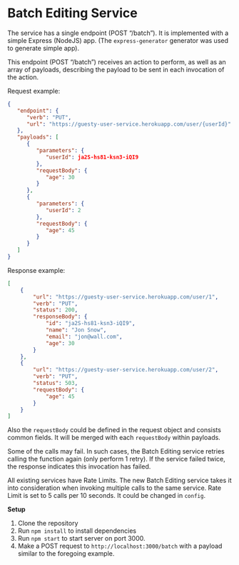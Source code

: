 # Batch Editing Service

The service has a single endpoint (POST “/batch”). It is implemented with a simple Express (NodeJS) app. (The `express-generator` generator was used to generate simple app).

This endpoint (POST “/batch”) receives an action to perform, as well as an array of payloads, describing the payload to be sent in each invocation of the action.

Request example:

```json
{
   "endpoint": {
      "verb": "PUT",
      "url": "https://guesty-user-service.herokuapp.com/user/{userId}"
   },
   "payloads": [
      {
         "parameters": {
            "userId": ja2S-hs81-ksn3-iQI9
         },
         "requestBody": {
            "age": 30
         }
      },
      {
         "parameters": {
            "userId": 2
         },
         "requestBody": {
            "age": 45
         }
      }
   ]
}
```

Response example:

```json
[
    {
        "url": "https://guesty-user-service.herokuapp.com/user/1",
        "verb": "PUT",
        "status": 200,
        "responseBody": {
            "id": "ja2S-hs81-ksn3-iQI9",
            "name": "Jon Snow",
            "email": "jon@wall.com",
            "age": 30
        }
    },
    {
        "url": "https://guesty-user-service.herokuapp.com/user/2",
        "verb": "PUT",
        "status": 503,
        "requestBody": {
            "age": 45
        }
    }
]
```

Also the `requestBody` could be defined in the request object and consists common fields. It will be merged with each `requestBody` within payloads.

Some of the calls may fail. In such cases, the Batch Editing service retries calling the function again (only perform 1 retry). If the service failed twice, the response indicates this invocation has failed.

All existing services have Rate Limits. The new Batch Editing service takes it into consideration when invoking multiple calls to the same service. Rate Limit is set to 5 calls per 10 seconds. It could be changed in `config`.

**Setup**

1. Clone the repository
2. Run `npm install` to install dependencies
3. Run `npm start` to start server on port 3000.
4. Make a POST request to `http://localhost:3000/batch` with a payload similar to the foregoing example.